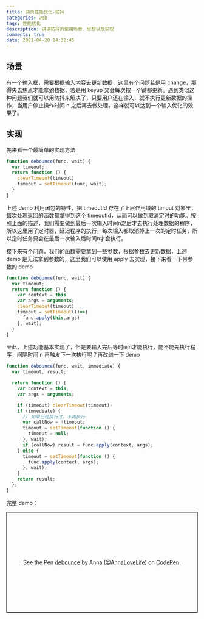 ```yaml
---
title: 网页性能优化-防抖
categories: web
tags: 性能优化
description: 讲讲防抖的使用场景、思想以及实现
comments: true
date: 2021-04-20 14:32:45
---
```


## 场景

有一个输入框，需要根据输入内容去更新数据，这里有个问题若是用 change，那得失去焦点才能拿到数据，若是用 keyup 又会每次按一个键都更新。遇到类似这种问题我们就可以用防抖来解决了，只要用户还在输入，就不执行更新数据的操作，当用户停止操作时间 n 之后再去做处理，这样就可以达到一个输入优化的效果了。

## 实现

先来看一个最简单的实现方法

```js
function debounce(func, wait) {
  var timeout;
  return function () {
    clearTimeout(timeout)
    timeout = setTimeout(func, wait);
  }
}
```

上述 demo 利用闭包的特性，把 timeoutId 存在了上层作用域的 timout 对象里，每次处理返回的函数都拿得到这个 timeoutId，从而可以做到取消定时的功能。按照上面的描述，我们需要做到最后一次输入时间n之后才去执行处理数据的程序，所以这里用了定时器，延迟程序的执行，每次输入都取消掉上一次的定时任务，所以定时任务只会在最后一次输入后时间n才会执行。

接下来有个问题，我们的函数需要拿到一些参数，根据参数去更新数据，上述 demo 是无法拿到参数的，这里我们可以使用 apply 去实现，接下来看一下带参数的 demo

```js
function debounce(func, wait) {
  var timeout;
  return function () {
    var context = this
    var args = arguments;
    clearTimeout(timeout)
    timeout = setTimeout(()=>{
      func.apply(this,args)
    }, wait);
  }
}
```

至此，上述功能基本实现了，但是要输入完后等时间n才能执行，能不能先执行程序，间隔时间 n 再触发下一次执行呢？再改进一下 demo

```js
function debounce(func, wait, immediate) {
  var timeout, result;

  return function () {
    var context = this;
    var args = arguments;

    if (timeout) clearTimeout(timeout);
    if (immediate) {
      // 如果已经执行过，不再执行
      var callNow = !timeout;
      timeout = setTimeout(function () {
        timeout = null;
      }, wait);
      if (callNow) result = func.apply(context, args);
    } else {
      timeout = setTimeout(function () {
        func.apply(context, args);
      }, wait);
    }
    return result;
  };
}
```

完整 demo：

<p class="codepen" data-height="265" data-theme-id="dark" data-default-tab="js,result" data-user="AnnaLoveLife" data-slug-hash="zYNdgBr" style="height: 265px; box-sizing: border-box; display: flex; align-items: center; justify-content: center; border: 2px solid; margin: 1em 0; padding: 1em;" data-pen-title="debounce">
  <span>See the Pen <a href="https://codepen.io/AnnaLoveLife/pen/zYNdgBr">
  debounce</a> by Anna (<a href="https://codepen.io/AnnaLoveLife">@AnnaLoveLife</a>)
  on <a href="https://codepen.io">CodePen</a>.</span>
</p>
<script async src="https://cpwebassets.codepen.io/assets/embed/ei.js"></script>